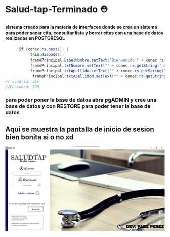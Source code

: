 # Salud-tap-Terminado ⛑

#### sistema creado para la materia de interfaces donde se crea un sistema para poder sacar cita, consultar lista y borrar citas con una base de datos realizadas en POSTGRESQL

```java
      if (conec.rs.next()) {
           this.dispose();
           framePrincipal.LabelNombre.setText("Bienvenido " + conec.rs.getString("nombre")+" "+conec.rs.getString("apellido_paterno"));
           framePrincipal.txtNombre.setText("" + conec.rs.getString("nombre"));
           framePrincipal.txtApellido.setText("" + conec.rs.getString("apellido_paterno"));
            framePrincipal.txtApellidoM.setText("" + conec.rs.getString("apellido_materno"));
// usuario: ale 
//Password: 123

   ```
### para poder poner la base de datos abra pgADMIN y cree una base de datos y con RESTORE para poder tener la base de datos

   
   ## Aqui se muestra la pantalla de inicio de sesion bien bonita si o no xd
   
  ![por_si_acaso](pantalla_login.png)
